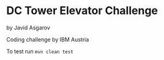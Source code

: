 # DC Tower Elevator Challenge
by Javid Asgarov

Coding challenge by IBM Austria

To test run <code>mvn clean test</code>

